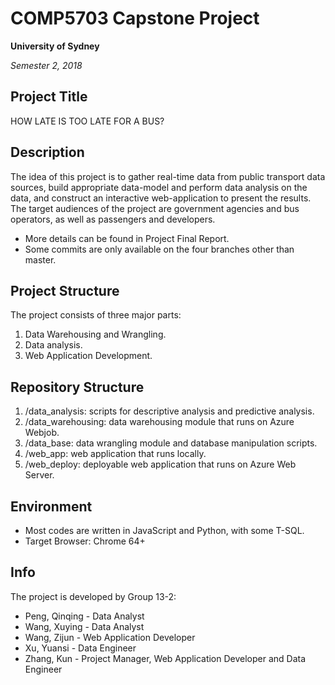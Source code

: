 # COMP5703 Capstone Project

**University of Sydney**

*Semester 2, 2018*

## Project Title
HOW LATE IS TOO LATE FOR A BUS?

## Description
The idea of this project is to gather real-time data from public transport data sources, build appropriate data-model and perform data analysis on the data, and construct an interactive web-application to present the results. The target audiences of the project are government agencies and bus operators, as well as passengers and developers.

* More details can be found in Project Final Report.
* Some commits are only available on the four branches other than master.

## Project Structure
The project consists of three major parts:
1. Data Warehousing and Wrangling.
1. Data analysis.
1. Web Application Development.

## Repository Structure
1. /data_analysis: scripts for descriptive analysis and predictive analysis.
1. /data_warehousing: data warehousing module that runs on Azure Webjob.
1. /data_base: data wrangling module and database manipulation scripts.
1. /web_app: web application that runs locally.
1. /web_deploy: deployable web application that runs on Azure Web Server.

## Environment
* Most codes are written in JavaScript and Python, with some T-SQL.
* Target Browser: Chrome 64+

## Info
The project is developed by Group 13-2:
* Peng, Qinqing - Data Analyst
* Wang, Xuying - Data Analyst
* Wang, Zijun - Web Application Developer
* Xu, Yuansi - Data Engineer
* Zhang, Kun - Project Manager, Web Application Developer and Data Engineer
